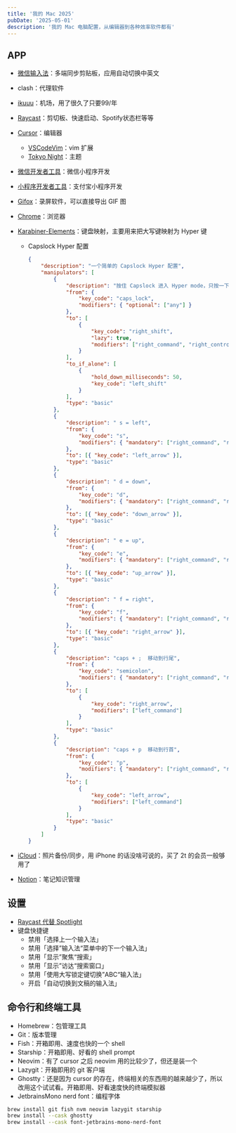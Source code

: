 ```yaml
---
title: '我的 Mac 2025'
pubDate: '2025-05-01'
description: '我的 Mac 电脑配置，从编辑器到各种效率软件都有'
---
```


## APP

- [微信输入法](https://z.weixin.qq.com/)：多端同步剪贴板，应用自动切换中英文
- clash：代理软件
- [ikuuu](https://ikuuu.one/auth/login)：机场，用了很久了只要99/年
- [Raycast](https://www.raycast.com/)：剪切板、快速启动、Spotify状态栏等等
- [Cursor](https://www.cursor.com/cn)：编辑器
    - [VSCodeVim](https://github.com/VSCodeVim/Vim)：vim 扩展
    - [Tokyo Night](https://marketplace.visualstudio.com/items?itemName=enkia.tokyo-night)：主题
- [微信开发者工具](https://developers.weixin.qq.com/miniprogram/dev/devtools/download.html)：微信小程序开发
- [小程序开发者工具](https://opendocs.alipay.com/mini/ide/download)：支付宝小程序开发
- [Gifox](https://gifox.app/)：录屏软件，可以直接导出 GIF 图
- [Chrome](https://www.google.com/intl/zh-CN/chrome/)：浏览器
- [Karabiner-Elements](https://karabiner-elements.pqrs.org/)：键盘映射，主要用来把大写键映射为 Hyper 键
    - Capslock Hyper 配置
        
        ```json
        {
            "description": "一个简单的 Capslock Hyper 配置",
            "manipulators": [
                {
                    "description": "按住 Capslock 进入 Hyper mode，只按一下为",
                    "from": {
                        "key_code": "caps_lock",
                        "modifiers": { "optional": ["any"] }
                    },
                    "to": [
                        {
                            "key_code": "right_shift",
                            "lazy": true,
                            "modifiers": ["right_command", "right_control", "right_option"]
                        }
                    ],
                    "to_if_alone": [
                        {
                            "hold_down_milliseconds": 50,
                            "key_code": "left_shift"
                        }
                    ],
                    "type": "basic"
                },
                {
                    "description": " s = left",
                    "from": {
                        "key_code": "s",
                        "modifiers": { "mandatory": ["right_command", "right_control", "right_shift", "right_option"] }
                    },
                    "to": [{ "key_code": "left_arrow" }],
                    "type": "basic"
                },
                {
                    "description": " d = down",
                    "from": {
                        "key_code": "d",
                        "modifiers": { "mandatory": ["right_command", "right_control", "right_shift", "right_option"] }
                    },
                    "to": [{ "key_code": "down_arrow" }],
                    "type": "basic"
                },
                {
                    "description": " e = up",
                    "from": {
                        "key_code": "e",
                        "modifiers": { "mandatory": ["right_command", "right_control", "right_shift", "right_option"] }
                    },
                    "to": [{ "key_code": "up_arrow" }],
                    "type": "basic"
                },
                {
                    "description": " f = right",
                    "from": {
                        "key_code": "f",
                        "modifiers": { "mandatory": ["right_command", "right_control", "right_shift", "right_option"] }
                    },
                    "to": [{ "key_code": "right_arrow" }],
                    "type": "basic"
                },
                {
                    "description": "caps + ;  移动到行尾",
                    "from": {
                        "key_code": "semicolon",
                        "modifiers": { "mandatory": ["right_command", "right_control", "right_shift", "right_option"] }
                    },
                    "to": [
                        {
                            "key_code": "right_arrow",
                            "modifiers": ["left_command"]
                        }
                    ],
                    "type": "basic"
                },
                {
                    "description": "caps + p  移动到行首",
                    "from": {
                        "key_code": "p",
                        "modifiers": { "mandatory": ["right_command", "right_control", "right_shift", "right_option"] }
                    },
                    "to": [
                        {
                            "key_code": "left_arrow",
                            "modifiers": ["left_command"]
                        }
                    ],
                    "type": "basic"
                }
            ]
        }
        ```
        
- [iCloud](https://www.icloud.com/)：照片备份/同步，用 iPhone 的话没啥可说的，买了 2t 的会员一般够用了
- [Notion](https://www.notion.com/)：笔记知识管理

## 设置

- [Raycast 代替 Spotlight](https://manual.raycast.com/hotkey)
- 键盘快捷键
    - 禁用「选择上一个输入法」
    - 禁用「选择”输入法“菜单中的下一个输入法」
    - 禁用「显示”聚焦“搜索」
    - 禁用「显示”访达“搜索窗口」
    - 禁用「使用大写锁定键切换”ABC“输入法」
    - 开启「自动切换到文稿的输入法」

## 命令行和终端工具

- Homebrew：包管理工具
- Git：版本管理
- Fish：开箱即用、速度也快的一个 shell
- Starship：开箱即用、好看的 shell prompt
- Neovim：有了 cursor 之后 neovim 用的比较少了，但还是装一个
- Lazygit：开箱即用的 git 客户端
- Ghostty：还是因为 cursor 的存在，终端相关的东西用的越来越少了，所以改用这个试试看。开箱即用、好看速度快的终端模拟器
- JetbrainsMono nerd font：编程字体

```bash
brew install git fish nvm neovim lazygit starship
brew install --cask ghostty
brew install --cask font-jetbrains-mono-nerd-font
```
